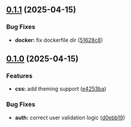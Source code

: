 ## [0.1.1](https://github.com/wuast94/linkus/compare/v0.1.0...v0.1.1) (2025-04-15)

### Bug Fixes

- **docker:** fix dockerfile dir ([51628c8](https://github.com/wuast94/linkus/commit/51628c888df065943dfb5f0e4a43a8fe8e3c296a))

## [0.1.0](https://github.com/wuast94/linkus/compare/d0ebb19496d3a85620724abd18e693767f3f70c2...v0.1.0) (2025-04-15)

### Features

- **css:** add theming support ([e4253ba](https://github.com/wuast94/linkus/commit/e4253ba435ba10e655d6477cfff0213be41541ca))

### Bug Fixes

- **auth:** correct user validation logic ([d0ebb19](https://github.com/wuast94/linkus/commit/d0ebb19496d3a85620724abd18e693767f3f70c2))
